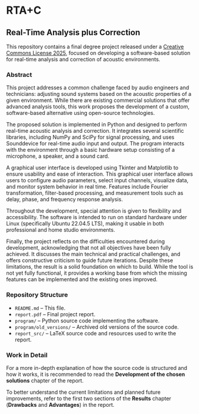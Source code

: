 # RTA+C  
## Real-Time Analysis plus Correction

This repository contains a final degree project released under a [Creative Commons License 2025](https://bibliotecnica.upc.edu/en/propietat-intellectual/llicencies-acces-lliure-creative-commons-gnu), focused on developing a software-based solution for real-time analysis and correction of acoustic environments.

### Abstract

This project addresses a common challenge faced by audio engineers and technicians: adjusting sound systems
based on the acoustic properties of a given environment. While there are existing commercial solutions that
offer advanced analysis tools, this work proposes the development of a custom, software-based alternative using
open-source technologies.

The proposed solution is implemented in Python and designed to perform real-time acoustic analysis and
correction. It integrates several scientific libraries, including NumPy and SciPy for signal processing, and
uses Sounddevice for real-time audio input and output. The program interacts with the environment through a
basic hardware setup consisting of a microphone, a speaker, and a sound card.

A graphical user interface is developed using Tkinter and Matplotlib to ensure usability and ease of interaction.
This graphical user interface allows users to configure audio parameters, select input channels, visualize data,
and monitor system behavior in real time. Features include Fourier transformation, filter-based processing,
and measurement tools such as delay, phase, and frequency response analysis.

Throughout the development, special attention is given to flexibility and accessibility. The software is intended
to run on standard hardware under Linux (specifically Ubuntu 22.04.5 LTS), making it usable in both
professional and home studio environments.

Finally, the project reflects on the difficulties encountered during development, acknowledging that not all
objectives have been fully achieved. It discusses the main technical and practical challenges, and offers
constructive criticism to guide future iterations. Despite these limitations, the result is a solid foundation on
which to build. While the tool is not yet fully functional, it provides a working base from which the missing
features can be implemented and the existing ones improved.


### Repository Structure

- `README.md` – This file.
- `report.pdf` – Final project report.
- `program/` – Python source code implementing the software.
- `program/old_versions/` – Archived old versions of the source code.
- `report_src/` – LaTeX source code and resources used to write the report.

### Work in Detail

For a more in-depth explanation of how the source code is structured and how it works, it is recommended to read the __Development of the chosen solutions__ chapter of the report.

To better understand the current limitations and planned future improvements, refer to the first two sections of the __Results__ chapter (__Drawbacks__ and __Advantages__) in the report.